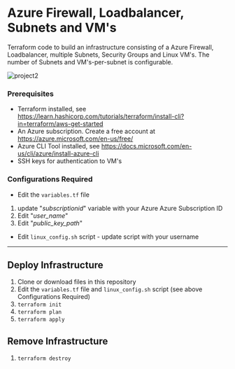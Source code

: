 # Azure Firewall, Loadbalancer, Subnets and VM's #  
Terraform code to build an infrastructure consisting of a Azure Firewall, Loadbalancer, multiple Subnets, Security Groups and Linux VM's. The number of Subnets and VM's-per-subnet is configurable.  

![project2](https://user-images.githubusercontent.com/15988353/126065247-7e8c5a16-2ea7-4190-aa08-f649ddcf59d5.png)


### Prerequisites ###

* Terraform installed, see https://learn.hashicorp.com/tutorials/terraform/install-cli?in=terraform/aws-get-started  
* An Azure subscription. Create a free account at https://azure.microsoft.com/en-us/free/
* Azure CLI Tool installed, see https://docs.microsoft.com/en-us/cli/azure/install-azure-cli  
* SSH keys for authentication to VM's

### Configurations Required ###
* Edit the ```variables.tf``` file  
 1. update "*subscriptionid*" variable with your Azure Azure Subscription ID
 2. Edit "*user_name*"
 3. Edit "*public_key_path*"
* Edit ```linux_config.sh``` script - update script with your username 

- - -  
## Deploy Infrastructure ##

1. Clone or download files in this repository
2. Edit the ```variables.tf``` file and ```linux_config.sh``` script (see above Configurations Required)
3. ```terraform init```
4. ```terraform plan```
5. ```terraform apply```

## Remove Infrastructure ##
1. ```terraform destroy```
